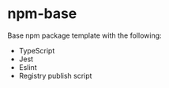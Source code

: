 # npm-base

Base npm package template with the following:
- TypeScript
- Jest
- Eslint
- Registry publish script
